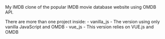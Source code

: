 My IMDB clone of the popular IMDB movie database website using OMDB API.

There are more than one project inside:
	- vanilla_js - The version using only vanilla JavaScript and OMDB
	- vue_js - This version relies on VUE.js and OMDB
